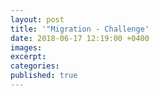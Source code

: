 ```yaml
---
layout: post
title: '"Migration - Challenge'
date: 2018-06-17 12:19:00 +0400
images:
excerpt:
categories:
published: true
---
```

